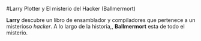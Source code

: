 #Larry Plotter y El misterio del Hacker (Ballmermort)

**Larry** descubre un libro de ensamblador y compiladores que pertenece a un 
misterioso *hacker*.
A lo largo de la historia,, **Ballmermort** esta de todo el misterio.
